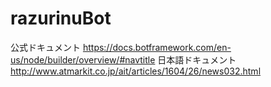 # razurinuBot

公式ドキュメント
https://docs.botframework.com/en-us/node/builder/overview/#navtitle
日本語ドキュメント
http://www.atmarkit.co.jp/ait/articles/1604/26/news032.html